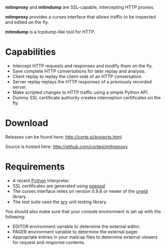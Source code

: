 
__mitmproxy__ and __mitmdump__ are SSL-capable, intercepting HTTP proxies.

__mitmproxy__ provides a curses interface that allows traffic to be inspected
and edited on the fly.

__mitmdump__ is a tcpdump-like tool for HTTP.


Capabilities
============

- Intercept HTTP requests and responses and modify them on the fly.
- Save complete HTTP conversations for later replay and analysis.
- Client replay to replay the client-side of an HTTP conversation.
- Server replay replays the HTTP responses of a previously recorded server.
- Make scripted changes to HTTP traffic using a simple Python API. 
- Dummy SSL certificate authority creates interception certificates on the fly.



Download
========

Releases can be found here: http://corte.si/projects.html

Source is hosted here: http://github.com/cortesi/mitmproxy


Requirements
============

* A recent [Python](http://www.python.org) interpreter.
* SSL certificates are generated using [openssl](http://www.openssl.org/)
* The curses interface relies on version 0.9.8 or newer of the
  [urwid](http://excess.org/urwid/) library.
* The test suite uses the [pry](http://github.com/cortesi/pry) unit testing
  library.

You should also make sure that your console environment is set up with the
following: 
    
* EDITOR environment variable to determine the external editor.
* PAGER environment variable to determine the external pager.
* Appropriate entries in your mailcap files to determine external
  viewers for request and response contents.
